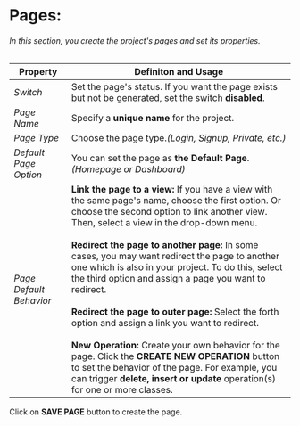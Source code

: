 # Pages:
 ###### In this section, you create the project's pages and set its properties.
 
   | Property | Definiton and Usage |
   | --- | --- |
   | *Switch* | Set the page's status. If you want the page exists but not be generated, set the switch __disabled__. |
   | *Page Name* | Specify a __unique name__ for the project. |
   | *Page Type* | Choose the page type.*(Login, Signup, Private, etc.)* |
   | *Default Page Option* | You can set the page as __the Default Page__.*(Homepage or Dashboard)* |
   | *Page Default Behavior* | __Link the page to a view:__ If you have a view with the same page's name, choose the first option. Or choose the second option to link another view. Then, select a view in the drop-down menu. <br><br> __Redirect the page to another page:__ In some cases, you may want redirect the page to another one which is also in your project. To do this, select the third option and assign a page you want to redirect. <br><br> __Redirect the page to outer page:__ Select the forth option and assign a link you want to redirect. <br><br> __New Operation:__ Create your own behavior for the page. Click the __CREATE NEW OPERATION__ button to set the behavior of the page. For example, you can trigger __delete, insert or update__ operation(s) for one or more classes. |
 
Click on __SAVE PAGE__ button to create the page.
